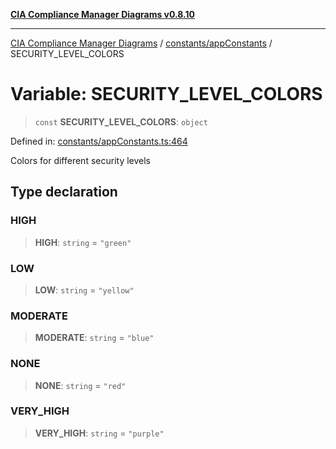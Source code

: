 [**CIA Compliance Manager Diagrams v0.8.10**](../../../README.md)

***

[CIA Compliance Manager Diagrams](../../../modules.md) / [constants/appConstants](../README.md) / SECURITY\_LEVEL\_COLORS

# Variable: SECURITY\_LEVEL\_COLORS

> `const` **SECURITY\_LEVEL\_COLORS**: `object`

Defined in: [constants/appConstants.ts:464](https://github.com/Hack23/cia-compliance-manager/blob/680c1f0618a64f5e2a4571e2b2ee23d6baf8dc9d/src/constants/appConstants.ts#L464)

Colors for different security levels

## Type declaration

### HIGH

> **HIGH**: `string` = `"green"`

### LOW

> **LOW**: `string` = `"yellow"`

### MODERATE

> **MODERATE**: `string` = `"blue"`

### NONE

> **NONE**: `string` = `"red"`

### VERY\_HIGH

> **VERY\_HIGH**: `string` = `"purple"`
